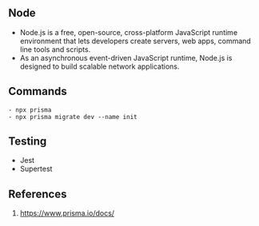 ## Node
- Node.js is a free, open-source, cross-platform JavaScript runtime environment that lets developers create servers, web apps, command line tools and scripts.
- As an asynchronous event-driven JavaScript runtime, Node.js is designed to build scalable network applications.

## Commands
```
- npx prisma
- npx prisma migrate dev --name init
```

## Testing 
- Jest
- Supertest

## References
1. https://www.prisma.io/docs/

